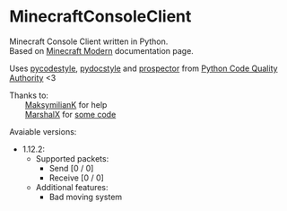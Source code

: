 # MinecraftConsoleClient
Minecraft Console Client written in Python. </br>
Based on [Minecraft Modern](https://wiki.vg/Main_Page) documentation page. </br>

Uses [pycodestyle](https://github.com/PyCQA/pycodestyle), [pydocstyle](https://github.com/PyCQA/pydocstyle) and [prospector](https://github.com/PyCQA/prospector) from [Python Code Quality Authority](https://github.com/PyCQA) <3

Thanks to: </br>
  [MaksymilianK](https://github.com/MaksymilianK) for help </br>
  [MarshalX](https://gist.github.com/MarshalX) for [some code](https://gist.github.com/MarshalX/40861e1d02cbbc6f23acd3eced9db1a0) </br>

Avaiable versions:
- 1.12.2: 
  - Supported packets:
    - Send [0 / 0]
    - Receive [0 / 0]
   - Additional features:
      - Bad moving system
